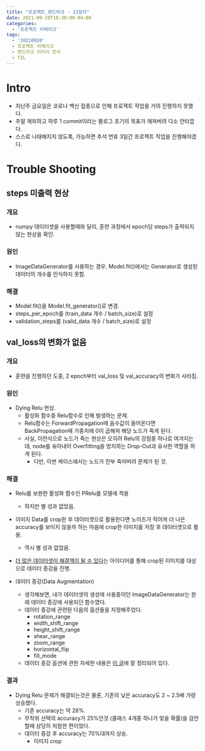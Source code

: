 ```yaml
---
title: "프로젝트_랜드마크 - 13일차"
date: 2021-09-20T18:30:00-04:00
categories:
  - '프로젝트 리메이크'
tags:
  - '20210920'
  - 프로젝트 리메이크
  - 랜드마크 이미지 인식
  - TIL
---
```



# Intro
* 지난주 금요일은 코로나 백신 접종으로 인해 프로젝트 작업을 거의 진행하지 못했다.
* 주말 제외하고 하루 1 commit이라는 블로그 초기의 목표가 깨져버려 다소 안타깝다.
* 스스로 나태해지지 않도록, 가능하면 추석 연휴 3일간 프로젝트 작업을 진행해야겠다.

# Trouble Shooting
## steps 미출력 현상
### 개요
* numpy 데이터셋을 사용할때와 달리, 훈련 과정에서 epoch당 steps가 출력되지 않는 현상을 확인.

### 원인
* ImageDataGenerator를 사용하는 경우, Model.fit()에서는 Generator로 생성된 데이터의 개수를 인식하지 못함.

### 해결
* Model.fit()을 Model.fit_generator()로 변경.
* steps_per_epoch를 (train_data 개수 / batch_size)로 설정
* validation_steps를 (valid_data 개수 / batch_size)로 설정


## val_loss의 변화가 없음
### 개요
* 훈련을 진행하던 도중, 2 epoch부터 val_loss 및 val_accuracy의 변화가 사라짐.

### 원인
* Dying Relu 현상.
  * 활성화 함수중 Relu함수로 인해 발생하는 문제.
  * Relu함수는 ForwardPropagation때 음수값이 들어온다면 BackPropagation때 가중치에 0이 곱해져 해당 노드가 죽게 된다.
  * 사실, 이런식으로 노드가 죽는 현상은 오히려 Relu의 강점중 하나로 여겨지는데, node를 솎아내어 Overfitting을 방지하는 Drop-Out과 유사한 역할을 하게 된다.
    * 다만, 이번 케이스에서는 노드가 전부 죽어버려 문제가 된 것.

### 해결
* Relu를 보완한 활성화 함수인 PRelu를 모델에 적용
  * 하지만 별 성과 없었음.

* 이미지 Data를 crop한 후 데이터셋으로 활용한다면 노이즈가 적어져 더 나은 accuracy를 보이지 않을까 하는 마음에 crop한 이미지를 저장 후 데이터셋으로 활용.
  * 역시 별 성과 없었음.

* [더 많은 데이터셋이 해결책이 될 수 있다](https://stackoverflow.com/questions/53242875/accuracy-decreasing-with-higher-epochs)는 아이디어를 통해 crop된 이미지를 대상으로 데이터 증강을 진행.

* 데이터 증강(Data Augmentation)
  * 생각해보면, 내가 데이터셋의 생성에 사용중이던 ImageDataGenerator는 원래 데이터 증강에 사용되던 함수였다.
  * 데이터 증강에 관련된 다음의 옵션들을 지정해주었다.
    * rotation_range
    * width_shift_range
    * height_shift_range
    * shear_range
    * zoom_range
    * horizontal_flip
    * fill_mode
  * 데이터 증강 옵션에 관한 자세한 내용은 [이 글](https://tykimos.github.io/2017/06/10/CNN_Data_Augmentation/)에 잘 정리되어 있다.

### 결과
* Dying Relu 문제가 해결되는것은 물론, 기존의 낮은 accuracy도 2 ~ 2.5배 가량 상승했다.
  * 기존 accuracy는 약 28%.
  * 무작위 선택의 accuracy가 25%인것 (클래스 4개중 하나가 맞을 확률)을 감안할때 상당히 처참한 편이었다.
  * 데이터 증강 후 accuracy는 70%대까지 상승.
    * 이미지 crop


